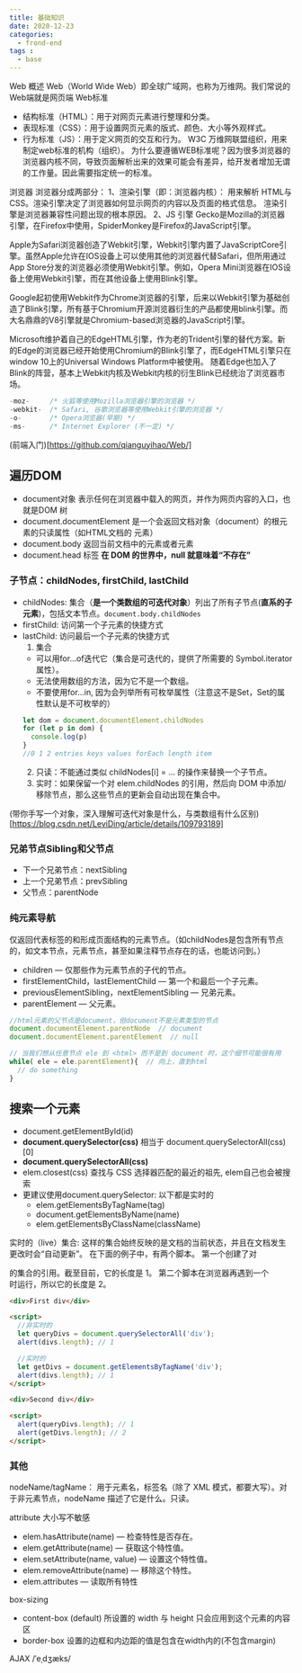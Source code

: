 ```yaml
---
title: 基础知识
date: 2020-12-23
categories:
  - frond-end
tags :
  - base
---
```

Web 概述
Web（World Wide Web）即全球广域网，也称为万维网。我们常说的Web端就是网页端
Web标准 
- 结构标准（HTML）：用于对网页元素进行整理和分类。
- 表现标准（CSS）：用于设置网页元素的版式、颜色、大小等外观样式。
- 行为标准（JS）：用于定义网页的交互和行为。
W3C 万维网联盟组织，用来制定web标准的机构（组织）。
为什么要遵循WEB标准呢？因为很多浏览器的浏览器内核不同，导致页面解析出来的效果可能会有差异，给开发者增加无谓的工作量。因此需要指定统一的标准。

浏览器
浏览器分成两部分：
1、渲染引擎（即：浏览器内核）：
用来解析 HTML与CSS。渲染引擎决定了浏览器如何显示网页的内容以及页面的格式信息。
渲染引擎是浏览器兼容性问题出现的根本原因。
2、JS 引擎
Gecko是Mozilla的浏览器引擎，在Firefox中使用，SpiderMonkey是Firefox的JavaScript引擎。

Apple为Safari浏览器创造了Webkit引擎，Webkit引擎内置了JavaScriptCore引擎。虽然Apple允许在IOS设备上可以使用其他的浏览器代替Safari，但所用通过App Store分发的浏览器必须使用Webkit引擎。例如，Opera Mini浏览器在IOS设备上使用Webkit引擎，而在其他设备上使用Blink引擎。

Google起初使用Webkit作为Chrome浏览器的引擎，后来以Webkit引擎为基础创造了Blink引擎，所有基于Chromium开源浏览器衍生的产品都使用blink引擎。而大名鼎鼎的V8引擎就是Chromium-based浏览器的JavaScript引擎。

Microsoft维护着自己的EdgeHTML引擎，作为老的Trident引擎的替代方案。新的Edge的浏览器已经开始使用Chromium的Blink引擎了，而EdgeHTML引擎只在window 10上的Universal Windows Platform中被使用。
随着Edge也加入了Blink的阵营，基本上Webkit内核及Webkit内核的衍生Blink已经统治了浏览器市场。
```js
-moz-     /* 火狐等使用Mozilla浏览器引擎的浏览器 */
-webkit-  /* Safari, 谷歌浏览器等使用Webkit引擎的浏览器 */
-o-       /* Opera浏览器(早期) */
-ms-      /* Internet Explorer (不一定) */ 
```

(前端入门)[https://github.com/qianguyihao/Web/]
## 遍历DOM
- document对象 表示任何在浏览器中载入的网页，并作为网页内容的入口，也就是DOM 树
- document.documentElement 是一个会返回文档对象（document）的根元素的只读属性（如HTML文档的 <html> 元素）
- document.body 返回当前文档中的<body>元素或者<frameset>元素
- document.head <head> 标签
**在 DOM 的世界中，null 就意味着“不存在”**
### 子节点：childNodes, firstChild, lastChild
- childNodes: 集合（**是一个类数组的可迭代对象**）列出了所有子节点(**直系的子元素**)，包括文本节点。`document.body.childNodes`
- firstChild: 访问第一个子元素的快捷方式
- lastChild: 访问最后一个子元素的快捷方式
  1. 集合
  - 可以用for...of迭代它（集合是可迭代的，提供了所需要的 Symbol.iterator 属性）。
  - 无法使用数组的方法，因为它不是一个数组。
  - 不要使用for...in, 因为会列举所有可枚举属性（注意这不是Set，Set的属性默认是不可枚举的）
  ```js
  let dom = document.documentElement.childNodes
  for (let p in dom) {
    console.log(p) 
  }
  //0 1 2 entries keys values forEach length item
  ```
  2. 只读：不能通过类似 childNodes[i] = ... 的操作来替换一个子节点。
  3. 实时：如果保留一个对 elem.childNodes 的引用，然后向 DOM 中添加/移除节点，那么这些节点的更新会自动出现在集合中。

(带你手写一个对象，深入理解可迭代对象是什么，与类数组有什么区别)[https://blog.csdn.net/LeviDing/article/details/109793189]
### 兄弟节点Sibling和父节点
- 下一个兄弟节点：nextSibling
- 上一个兄弟节点：prevSibling
- 父节点：parentNode

### 纯元素导航
仅返回代表标签的和形成页面结构的元素节点。（如childNodes是包含所有节点的，如文本节点，元素节点，甚至如果注释节点存在的话，也能访问到。）
- children — 仅那些作为元素节点的子代的节点。
- firstElementChild，lastElementChild — 第一个和最后一个子元素。
- previousElementSibling，nextElementSibling — 兄弟元素。
- parentElement — 父元素。
```js
//html元素的父节点是document，但document不是元素类型的节点
document.documentElement.parentNode  // document
document.documentElement.parentElement  // null

// 当我们想从任意节点 ele 到 <html> 而不是到 document 时，这个细节可能很有用
while( ele = ele.parentElement){  // 向上，直到html
  // do something
}
```
## 搜索一个元素
- document.getElementById(id)
- **document.querySelector(css)** 相当于 document.querySelectorAll(css)[0]
- **document.querySelectorAll(css)**
- elem.closest(css) 查找与 CSS 选择器匹配的最近的祖先, elem自己也会被搜索
- 更建议使用document.querySelector: 以下都是实时的
  - elem.getElementsByTagName(tag)
  - document.getElementsByName(name)
  - elem.getElementsByClassName(className)

实时的（live）集合: 这样的集合始终反映的是文档的当前状态，并且在文档发生更改时会“自动更新”。
在下面的例子中，有两个脚本。
第一个创建了对 <div> 的集合的引用。截至目前，它的长度是 1。
第二个脚本在浏览器再遇到一个 <div> 时运行，所以它的长度是 2。
```html
<div>First div</div>

<script>
  //非实时的
  let queryDivs = document.querySelectorAll('div');
  alert(divs.length); // 1

  //实时的
  let getDivs = document.getElementsByTagName('div');
  alert(divs.length); // 1
</script>

<div>Second div</div>

<script>
  alert(queryDivs.length); // 1
  alert(getDivs.length); // 2
</script>
```
### 其他
nodeName/tagName： 用于元素名，标签名（除了 XML 模式，都要大写）。对于非元素节点，nodeName 描述了它是什么。只读。

attribute 大小写不敏感
- elem.hasAttribute(name) — 检查特性是否存在。
- elem.getAttribute(name) — 获取这个特性值。
- elem.setAttribute(name, value) — 设置这个特性值。
- elem.removeAttribute(name) — 移除这个特性。
- elem.attributes — 读取所有特性


box-sizing
- content-box (default) 所设置的 width 与 height 只会应用到这个元素的内容区
- border-box 设置的边框和内边距的值是包含在width内的(不包含margin)

AJAX /ˈeˌdʒæks/